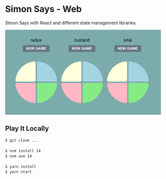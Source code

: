 # Simon Says - Web

Simon Says with React and different state management libraries.

![alt text](./assets/sample-2.png)

## Play It Locally

```bash
$ git clone ...

$ nvm install 14
$ nvm use 14

$ yarn install
$ yarn start
```
